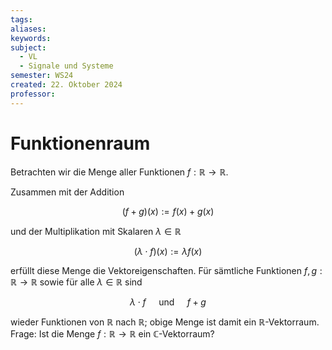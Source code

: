 ```yaml
---
tags: 
aliases: 
keywords: 
subject:
  - VL
  - Signale und Systeme
semester: WS24
created: 22. Oktober 2024
professor:
---
```

 
# Funktionenraum

Betrachten wir die Menge aller Funktionen $f: \mathbb{R} \rightarrow \mathbb{R}$.

Zusammen mit der Addition

$$(f+g)(x):=f(x)+g(x)$$

und der Multiplikation mit Skalaren $\lambda \in \mathbb{R}$

$$(\lambda \cdot f)(x):=\lambda f(x)$$

erfüllt diese Menge die Vektoreigenschaften. Für sämtliche Funktionen $f, g: \mathbb{R} \rightarrow \mathbb{R}$ sowie für alle $\lambda \in \mathbb{R}$ sind

$$\lambda \cdot f \quad \text { und } \quad f+g$$

wieder Funktionen von $\mathbb{R}$ nach $\mathbb{R}$; obige Menge ist damit ein $\mathbb{R}$-Vektorraum.
Frage:
Ist die Menge $f: \mathbb{R} \rightarrow \mathbb{R}$ ein $\mathbb{C}$-Vektorraum?